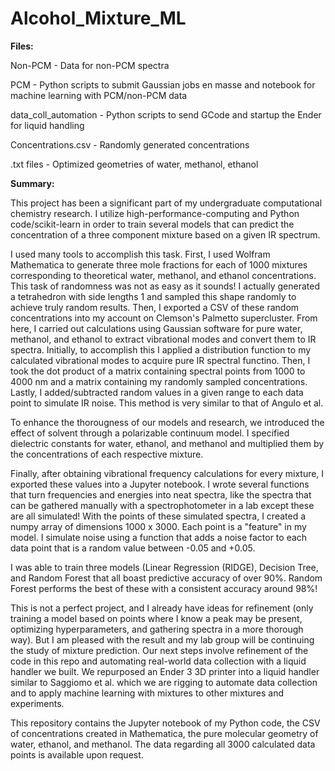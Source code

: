 # Alcohol_Mixture_ML

**Files:**

Non-PCM - Data for non-PCM spectra

PCM - Python scripts to submit Gaussian jobs en masse and notebook for machine learning with PCM/non-PCM data

data_coll_automation - Python scripts to send GCode and startup the Ender for liquid handling

Concentrations.csv - Randomly generated concentrations

.txt files - Optimized geometries of water, methanol, ethanol

**Summary:**

This project has been a significant part of my undergraduate computational chemistry research. 
I utilize high-performance-computing and Python code/scikit-learn in order to train several models that can predict the 
concentration of a three component mixture based on a given IR spectrum. 

I used many tools to accomplish this task. First, I used Wolfram Mathematica to generate three mole fractions for each of 1000 mixtures corresponding to 
theoretical water, methanol, and ethanol concentrations. This task of randomness was not as easy as it sounds! I actually generated a 
tetrahedron with side lengths 1 and sampled this shape randomly to achieve truly random results. Then, I exported a CSV of these random concentrations into my account
on Clemson's Palmetto supercluster. From here, I carried out calculations using Gaussian software for pure water, methanol, and ethanol to extract vibrational modes and convert them to IR spectra. Initially, to accomplish this I applied a distribution function to my calculated vibrational modes to acquire pure IR spectral functino. Then, I took the dot product of a matrix containing spectral points from 1000 to 4000 nm and a matrix containing my randomly sampled concentrations. Lastly, I added/subtracted random values in a given range to each data point to simulate IR noise. This method is very similar to that of Angulo et al.

To enhance the thorougness of our models and research, we introduced the effect of solvent through a polarizable continuum model. I specified dielectric constants for water, ethanol, and methanol and multiplied them by the concentrations of each respective mixture.

Finally, after obtaining vibrational frequency calculations for every mixture, I exported these values into a Jupyter notebook. I wrote several 
functions that turn frequencies and energies into neat spectra, like the spectra that can be gathered manually with a spectrophotometer in a lab
except these are all simulated! With the points of these simulated spectra, I created a numpy array of dimensions 1000 x 3000. Each point is a 
"feature" in my model. I simulate noise using a function that adds a noise factor to each data point that is a random value between -0.05 and +0.05.

I was able to train three models (Linear Regression (RIDGE), Decision Tree, and Random Forest that all boast predictive accuracy of over 90%. 
Random Forest performs the best of these with a consistent accuracy around 98%!

This is not a perfect project, and I already have ideas for refinement (only training a model based on points where I know a peak may be present,
optimizing hyperparameters, and gathering spectra in a more thorough way). But I am pleased with the result and my lab group will be continuing the study
of mixture prediction. Our next steps involve refinement of the code in this repo and automating real-world data collection with a liquid handler we built. We repurposed an Ender 3 3D printer into a liquid handler similar to Saggiomo et al. which we are rigging to automate data collection and to apply machine learning with mixtures to other mixtures and experiments. 

This repository contains the Jupyter notebook of my Python code, the CSV of concentrations created in Mathematica, the pure molecular geometry
of water, ethanol, and methanol. The data regarding all 3000 calculated data points is available upon request.
